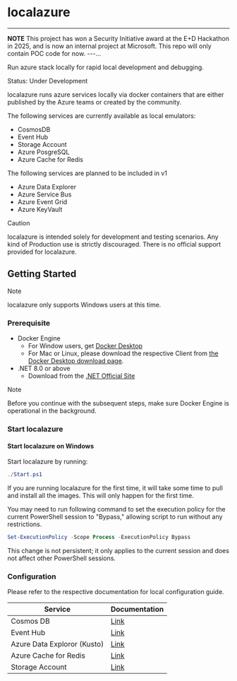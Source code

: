 # localazure

---
**NOTE**
This project has won a Security Initiative award at the E+D Hackathon in 2025, and is now an internal project at Microsoft.
This repo will only contain POC code for now.
---...

Run azure stack locally for rapid local development and debugging.

Status: Under Development

localazure runs azure services locally via docker containers that are either published by the Azure teams or created by the community. 

The following services are currently available as local emulators:
- CosmosDB
- Event Hub
- Storage Account
- Azure PosgreSQL
- Azure Cache for Redis

The following services are planned to be included in v1
- Azure Data Explorer
- Azure Service Bus
- Azure Event Grid
- Azure KeyVault

>[!CAUTION]
>localazure is intended solely for development and testing scenarios. Any kind of Production use is strictly discouraged. There is no official support provided for localazure.

## Getting Started

>[!NOTE]
>localazure only supports Windows users at this time.

### Prerequisite
- Docker Engine
    - For Window users, get [Docker Desktop](https://docs.docker.com/desktop/install/windows-install/#:~:text=Install%20Docker%20Desktop%20on%20Windows%201%20Download%20the,on%20your%20choice%20of%20backend.%20...%20More%20items)
    - For Mac or Linux, please download the respective Client from [the Docker Desktop download page](https://docs.docker.com/desktop/). 
- .NET 8.0 or above
    - Download from the [.NET Official Site](https://dotnet.microsoft.com/en-us/download/dotnet)

>[!NOTE]
>Before you continue with the subsequent steps, make sure Docker Engine is operational in the background.

### Start localazure

#### Start localazure on Windows
Start localazure by running:
```powershell
./Start.ps1
```
If you are running localazure for the first time, it will take some time to pull and install all the images. This will only happen for the first time. 

You may need to run following command to set the execution policy for the current PowerShell session to "Bypass," allowing script to run without any restrictions. 
```powershell
Set-ExecutionPolicy -Scope Process -ExecutionPolicy Bypass
```
This change is not persistent; it only applies to the current session and does not affect other PowerShell sessions.

### Configuration
Please refer to the respective documentation for local configuration guide.

| Service    | Documentation
| ------- | ------------ |
| Cosmos DB | [Link](./Docs/CosmosDb.md)
| Event Hub | [Link](./Docs/EventHub.md)
| Azure Data Exploror (Kusto) | [Link](./Docs/Kusto.md)
| Azure Cache for Redis | [Link](./Docs/Redis.md)
| Storage Account | [Link](./Docs/StorageAccount.md)
